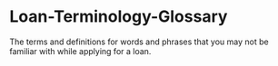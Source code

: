 # Loan-Terminology-Glossary
The terms and definitions for words and phrases that you may not be familiar with while applying for a loan.
